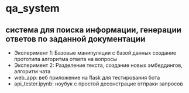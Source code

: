 # qa_system
система для поиска информации, генерации ответов по заданной документации
--------------------------
- Эксперимент 1:  Базовые манипуляции с базой данных создание прототипа алгоритма ответа на вопросы
- Эксперимент 2:  Разделение текста, создание новых эмбеддингов, алгоритм чата 
- web_app: веб приложение на flask для тестирования бота
- api_tester.ipynb: ноубук с простой десонстрацие отпраки запросов
